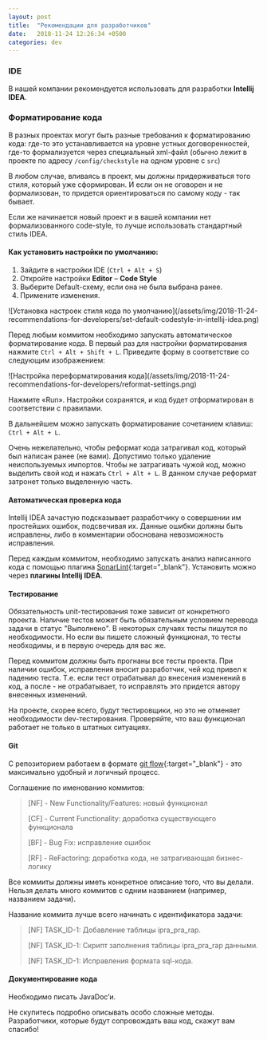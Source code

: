 ```yaml
---
layout: post
title:  "Рекомендации для разработчиков"
date:   2018-11-24 12:26:34 +0500
categories: dev
---
```


### IDE
В нашей компании рекомендуется использовать для разработки **Intellij IDEA**.

### Форматирование кода
В разных проектах могут быть разные требования к форматированию кода: где-то это устанавливается на уровне устных договоренностей, где-то формализуется через специальный xml-файл (обычно лежит в проекте по адресу `/config/checkstyle` на одном уровне с `src`)

В любом случае, вливаясь в проект, мы должны придерживаться того стиля, который уже сформирован. И если он не оговорен и не формализован, то придется ориентироваться по самому коду - так бывает.

Если же начинается новый проект и в вашей компании нет формализованного code-style, то лучше использовать стандартный стиль IDEA.

#### Как установить настройки по умолчанию:

1. Зайдите в настройки IDE (`Ctrl + Alt + S`)
2. Откройте настройки **Editor** – **Code Style**
3. Выберите Default-схему, если она не была выбрана ранее.
4. Примените изменения.

<div class="img_container">
![Установка настроек стиля кода по умолчанию](/assets/img/2018-11-24-recommendations-for-developers/set-default-codestyle-in-intellij-idea.png)
</div>


Перед любым коммитом необходимо запускать автоматическое форматирование кода. В первый раз для настройки форматирования нажмите `Ctrl + Alt + Shift + L`. Приведите форму в соответствие со следующим изображением:

<div class="img_container">
![Настройка переформатирования кода](/assets/img/2018-11-24-recommendations-for-developers/reformat-settings.png)
</div>

Нажмите «Run». Настройки сохранятся, и код будет отформатирован в соответствии с правилами.

В дальнейшем можно запускать форматирование сочетанием клавиш: `Ctrl + Alt + L`.

Очень нежелательно, чтобы реформат кода затрагивал код, который был написан ранее (не вами). Допустимо только удаление неиспользуемых импортов.
Чтобы не затрагивать чужой код, можно выделить свой код и нажать `Ctrl + Alt + L`. В данном случае реформат затронет только выделенную часть.



#### Автоматическая проверка кода
Intellij IDEA зачастую подсказывает разработчику о совершении им простейших ошибок, подсвечивая их. Данные ошибки должны быть исправлены, либо в комментарии обоснована невозможность исправления.

Перед каждым коммитом, необходимо запускать анализ написанного кода с помощью плагина [SonarLint](https://www.sonarlint.org/intellij/){:target="_blank"}. Установить можно через **плагины Intellij IDEA**.



#### Тестирование
Обязательность unit-тестирования тоже зависит от конкретного проекта. Наличие тестов может быть обязательным условием перевода задачи в статус "Выполнено". В некоторых случаях тесты пишутся по необходимости. Но если вы пишете сложный функционал, то тесты необходимы, и в первую очередь для вас же.

Перед коммитом должны быть прогнаны все тесты проекта. При наличии ошибок, исправления вносит разработчик, чей код привел к падению теста. Т.е. если тест отрабатывал до внесения изменений в код, а после - не отрабатывает, то исправлять это придется автору внесенных изменений.

На проекте, скорее всего, будут тестировщики, но это не отменяет необходимости dev-тестирования. Проверяйте, что ваш функционал работает не только в штатных ситуациях.



#### Git
С репозиторием работаем в формате [git flow](https://danielkummer.github.io/git-flow-cheatsheet/index.ru_RU.html){:target="_blank"} - это максимально удобный и логичный процесс.

Соглашение по именованию коммитов:

> [NF] - New Functionality/Features: новый функционал
> 
> [CF] - Current Functionality: доработка существующего функционала
> 
> [BF] - Bug Fix: исправление ошибок
> 
> [RF] - ReFactoring: доработка кода, не затрагивающая бизнес-логику



Все коммиты должны иметь конкретное описание того, что вы делали. Нельзя делать много коммитов с одним названием (например, названием задачи).

Название коммита лучше всего начинать с идентификатора задачи:

> [NF] TASK_ID-1: Добавление таблицы ipra_pra_rap.
> 
> [NF] TASK_ID-1: Скрипт заполнения таблицы ipra_pra_rap данными.
> 
> [NF] TASK_ID-1: Исправления формата sql-кода.


#### Документирование кода
Необходимо писать JavaDoc’и.

Не скупитесь подробно описывать особо сложные методы. Разработчики, которые будут сопровождать ваш код, скажут вам спасибо!
